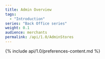 ```yaml
---
title: Admin Overview
tags:
  - "Introduction"
series: "Back Office series"
weight: 0.1
audience: merchants
permalink: /api/1.0/AdminStores
---
```

{% include api/1.0/preferences-content.md %}
